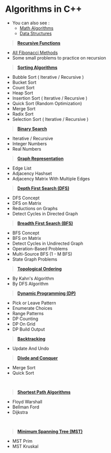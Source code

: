 # Algorithms in C++

* You can also see :
   - [Math Algorithms](https://github.com/Ali-Elshorpagi/math_algorithms)
   - [Data Structures](https://github.com/Ali-Elshorpagi/Data_Structures)

> **[Recursive Functions](https://github.com/Ali-Elshorpagi/algorithms/tree/main/recursive_functions)**
   - [All Fibonacci Methods](https://github.com/Ali-Elshorpagi/algorithms/blob/main/recursive_functions/fibonacci.cpp) 
   - Some small problems to practice on recursion

> **[Sorting Algorithms](https://github.com/Ali-Elshorpagi/algorithms/tree/main/sorting_algorithms)**
   - Bubble Sort ( Iterative / Recursive )
   - Bucket Sort
   - Count Sort
   - Heap Sort
   - Insertion Sort ( Iterative / Recursive )
   - Quick Sort (Random Optimization)
   - Merge Sort
   - Radix Sort
   - Selection Sort ( Iterative / Recursive )
   
> **[Binary Search](https://github.com/Ali-Elshorpagi/algorithms/tree/main/binary_search)**
   - Iterative / Recursive
   - Integer Numbers
   - Real Numbers

> **[Graph Representation](https://github.com/Ali-Elshorpagi/algorithms/tree/main/graph_representation)**
   - Edge List
   - Adjacency Hashset
   - Adjacency Matrix With Multiple Edges

> **[Depth First Search (DFS)](https://github.com/Ali-Elshorpagi/algorithms/tree/main/DFS)**
   - DFS Concept
   - DFS on Matrix
   - Reductions on Graphs
   - Detect Cycles in Directed Graph

> **[Breadth First Search (BFS)](https://github.com/Ali-Elshorpagi/algorithms/tree/main/BFS)**
   - BFS Concept
   - BFS on Matrix
   - Detect Cycles in Undirected Graph
   - Operation-Based Problems
   - Multi-Source BFS (1 - M BFS)
   - State Graph Problems

> **[Topological Ordering](https://github.com/Ali-Elshorpagi/algorithms/tree/main/topological_ordering)**
   - By Kahn's Algorithm
   - By DFS Algorithm 

> **[Dynamic Programming (DP)](https://github.com/Ali-Elshorpagi/algorithms/tree/main/DP)**
   - Pick or Leave Pattern
   - Enumerate Choices
   - Range Patterns
   - DP Counting
   - DP On Grid
   - DP Build Output
   <!-- - DP Tabulation -->

> **[Backtracking](https://github.com/Ali-Elshorpagi/algorithms/tree/main/backtracking)**
   - Update And Undo

> **[Divde and Conquer](https://github.com/Ali-Elshorpagi/algorithms/tree/main/divide_and_conquer)**
   - Merge Sort
   - Quick Sort
<br>

> **[Shortest Path Algorithms](https://github.com/Ali-Elshorpagi/algorithms/tree/main/shortest_path)**
   - Floyd Warshall
   - Bellman Ford
   - Dijkstra

<br>

> **[Minimum Spanning Tree (MST)](https://github.com/Ali-Elshorpagi/algorithms/tree/main/MST)**
   - MST Prim
   - MST Kruskal
